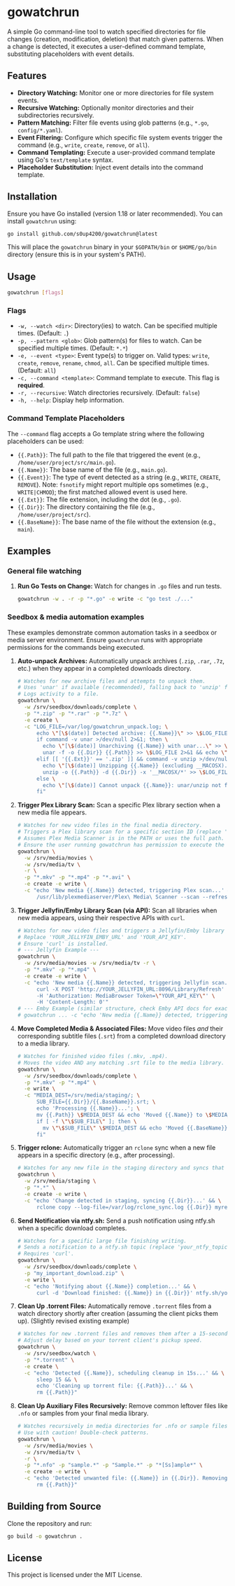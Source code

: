 # gowatchrun

A simple Go command-line tool to watch specified directories for file changes (creation, modification, deletion) that match given patterns. When a change is detected, it executes a user-defined command template, substituting placeholders with event details.

## Features

*   **Directory Watching:** Monitor one or more directories for file system events.
*   **Recursive Watching:** Optionally monitor directories and their subdirectories recursively.
*   **Pattern Matching:** Filter file events using glob patterns (e.g., `*.go`, `config/*.yaml`).
*   **Event Filtering:** Configure which specific file system events trigger the command (e.g., `write`, `create`, `remove`, or `all`).
*   **Command Templating:** Execute a user-provided command template using Go's `text/template` syntax.
*   **Placeholder Substitution:** Inject event details into the command template.

## Installation

Ensure you have Go installed (version 1.18 or later recommended). You can install `gowatchrun` using:

```bash
go install github.com/s0up4200/gowatchrun@latest 
```

This will place the `gowatchrun` binary in your `$GOPATH/bin` or `$HOME/go/bin` directory (ensure this is in your system's PATH).

## Usage

```bash
gowatchrun [flags]
```

### Flags

*   `-w, --watch <dir>`: Directory(ies) to watch. Can be specified multiple times. (Default: `.`)
*   `-p, --pattern <glob>`: Glob pattern(s) for files to watch. Can be specified multiple times. (Default: `*.*`)
*   `-e, --event <type>`: Event type(s) to trigger on. Valid types: `write`, `create`, `remove`, `rename`, `chmod`, `all`. Can be specified multiple times. (Default: `all`)
*   `-c, --command <template>`: Command template to execute. This flag is **required**.
*   `-r, --recursive`: Watch directories recursively. (Default: `false`)
*   `-h, --help`: Display help information.

### Command Template Placeholders

The `--command` flag accepts a Go template string where the following placeholders can be used:

*   `{{.Path}}`: The full path to the file that triggered the event (e.g., `/home/user/project/src/main.go`).
*   `{{.Name}}`: The base name of the file (e.g., `main.go`).
*   `{{.Event}}`: The type of event detected as a string (e.g., `WRITE`, `CREATE`, `REMOVE`). Note: `fsnotify` might report multiple ops sometimes (e.g., `WRITE|CHMOD`); the first matched allowed event is used here.
*   `{{.Ext}}`: The file extension, including the dot (e.g., `.go`).
*   `{{.Dir}}`: The directory containing the file (e.g., `/home/user/project/src`).
*   `{{.BaseName}}`: The base name of the file without the extension (e.g., `main`).

## Examples

### General file watching

1.  **Run Go Tests on Change:** Watch for changes in `.go` files and run tests.
    ```bash
    gowatchrun -w . -r -p "*.go" -e write -c "go test ./..."
    ```

### Seedbox & media automation examples

These examples demonstrate common automation tasks in a seedbox or media server environment. Ensure `gowatchrun` runs with appropriate permissions for the commands being executed.

1.  **Auto-unpack Archives:** Automatically unpack archives (`.zip`, `.rar`, `.7z`, etc.) when they appear in a completed downloads directory.
    ```bash
    # Watches for new archive files and attempts to unpack them.
    # Uses 'unar' if available (recommended), falling back to 'unzip' for .zip.
    # Logs activity to a file.
    gowatchrun \
      -w /srv/seedbox/downloads/complete \
      -p "*.zip" -p "*.rar" -p "*.7z" \
      -e create \
      -c "LOG_FILE=/var/log/gowatchrun_unpack.log; \
          echo \"[\$(date)] Detected archive: {{.Name}}\" >> \$LOG_FILE; \
          if command -v unar >/dev/null 2>&1; then \
            echo \"[\$(date)] Unarchiving {{.Name}} with unar...\" >> \$LOG_FILE; \
            unar -f -o {{.Dir}} {{.Path}} >> \$LOG_FILE 2>&1 && echo \"[\$(date)] Unarchived {{.Name}} successfully.\" >> \$LOG_FILE || echo \"[\$(date)] Failed to unarchive {{.Name}} with unar.\" >> \$LOG_FILE; \
          elif [[ '{{.Ext}}' == '.zip' ]] && command -v unzip >/dev/null 2>&1; then \
            echo \"[\$(date)] Unzipping {{.Name}} (excluding __MACOSX)...\" >> \$LOG_FILE; \
            unzip -o {{.Path}} -d {{.Dir}} -x '__MACOSX/*' >> \$LOG_FILE 2>&1 && echo \"[\$(date)] Unzipped {{.Name}} successfully.\" >> \$LOG_FILE || echo \"[\$(date)] Failed to unzip {{.Name}}.\" >> \$LOG_FILE; \
          else \
            echo \"[\$(date)] Cannot unpack {{.Name}}: unar/unzip not found or unsupported format.\" >> \$LOG_FILE; \
          fi"
    ```

2.  **Trigger Plex Library Scan:** Scan a specific Plex library section when a new media file appears.
    ```bash
    # Watches for new video files in the final media directory.
    # Triggers a Plex library scan for a specific section ID (replace 'YOUR_SECTION_ID').
    # Assumes Plex Media Scanner is in the PATH or uses the full path.
    # Ensure the user running gowatchrun has permission to execute the scanner.
    gowatchrun \
      -w /srv/media/movies \
      -w /srv/media/tv \
      -r \
      -p "*.mkv" -p "*.mp4" -p "*.avi" \
      -e create -e write \
      -c "echo 'New media {{.Name}} detected, triggering Plex scan...' && \
          /usr/lib/plexmediaserver/Plex\ Media\ Scanner --scan --refresh --section YOUR_SECTION_ID"
    ```

3.  **Trigger Jellyfin/Emby Library Scan (via API):** Scan all libraries when new media appears, using their respective APIs with `curl`.
    ```bash
    # Watches for new video files and triggers a Jellyfin/Emby library scan via API.
    # Replace 'YOUR_JELLYFIN_EMBY_URL' and 'YOUR_API_KEY'.
    # Ensure 'curl' is installed.
    # --- Jellyfin Example ---
    gowatchrun \
      -w /srv/media/movies -w /srv/media/tv -r \
      -p "*.mkv" -p "*.mp4" \
      -e create -e write \
      -c "echo 'New media {{.Name}} detected, triggering Jellyfin scan...' && \
          curl -X POST 'http://YOUR_JELLYFIN_URL:8096/Library/Refresh' \
          -H 'Authorization: MediaBrowser Token=\"YOUR_API_KEY\"' \
          -H 'Content-Length: 0'"
    # --- Emby Example (similar structure, check Emby API docs for exact endpoint) ---
    # gowatchrun ... -c "echo 'New media {{.Name}} detected, triggering Emby scan...' && curl -X POST 'http://YOUR_EMBY_URL:8096/Library/Refresh?api_key=YOUR_API_KEY'"
    ```

4.  **Move Completed Media & Associated Files:** Move video files *and* their corresponding subtitle files (`.srt`) from a completed download directory to a media library.
    ```bash
    # Watches for finished video files (.mkv, .mp4).
    # Moves the video AND any matching .srt file to the media library.
    gowatchrun \
      -w /srv/seedbox/downloads/complete \
      -p "*.mkv" -p "*.mp4" \
      -e write \
      -c "MEDIA_DEST=/srv/media/staging/; \
          SUB_FILE={{.Dir}}/{{.BaseName}}.srt; \
          echo 'Processing {{.Name}}...'; \
          mv {{.Path}} \$MEDIA_DEST && echo 'Moved {{.Name}} to \$MEDIA_DEST'; \
          if [ -f \"\$SUB_FILE\" ]; then \
            mv \"\$SUB_FILE\" \$MEDIA_DEST && echo 'Moved {{.BaseName}}.srt too.'; \
          fi"
    ```

5.  **Trigger rclone:** Automatically trigger an `rclone` sync when a new file appears in a specific directory (e.g., after processing).
    ```bash
    # Watches for any new file in the staging directory and syncs that directory to a cloud remote.
    gowatchrun \
      -w /srv/media/staging \
      -p "*.*" \
      -e create -e write \
      -c "echo 'Change detected in staging, syncing {{.Dir}}...' && \
          rclone copy --log-file=/var/log/rclone_sync.log {{.Dir}} myremote:backup/media/"
    ```

6.  **Send Notification via ntfy.sh:** Send a push notification using ntfy.sh when a specific download completes.
    ```bash
    # Watches for a specific large file finishing writing.
    # Sends a notification to a ntfy.sh topic (replace 'your_ntfy_topic').
    # Requires 'curl'.
    gowatchrun \
      -w /srv/seedbox/downloads/complete \
      -p "my_important_download.zip" \
      -e write \
      -c "echo 'Notifying about {{.Name}} completion...' && \
          curl -d 'Download finished: {{.Name}} in {{.Dir}}' ntfy.sh/your_ntfy_topic"
    ```

7.  **Clean Up .torrent Files:** Automatically remove `.torrent` files from a watch directory shortly after creation (assuming the client picks them up). (Slightly revised existing example)
    ```bash
    # Watches for new .torrent files and removes them after a 15-second delay.
    # Adjust delay based on your torrent client's pickup speed.
    gowatchrun \
      -w /srv/seedbox/watch \
      -p "*.torrent" \
      -e create \
      -c "echo 'Detected {{.Name}}, scheduling cleanup in 15s...' && \
          sleep 15 && \
          echo 'Cleaning up torrent file: {{.Path}}...' && \
          rm {{.Path}}"
    ```

8.  **Clean Up Auxiliary Files Recursively:** Remove common leftover files like `.nfo` or samples from your final media library.
    ```bash
    # Watches recursively in media directories for .nfo or sample files and removes them.
    # Use with caution! Double-check patterns.
    gowatchrun \
      -w /srv/media/movies \
      -w /srv/media/tv \
      -r \
      -p "*.nfo" -p "sample.*" -p "Sample.*" -p "*[Ss]ample*" \
      -e create -e write \
      -c "echo 'Detected unwanted file: {{.Name}} in {{.Dir}}. Removing...' && \
          rm {{.Path}}"
    ```

## Building from Source

Clone the repository and run:

```bash
go build -o gowatchrun .
```

## License

This project is licensed under the MIT License.
